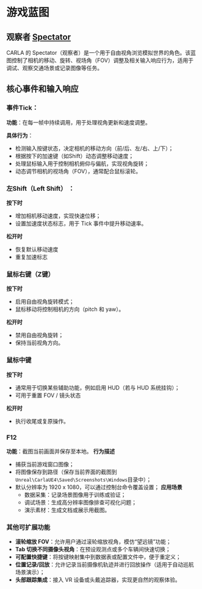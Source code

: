 # 游戏蓝图

## 观察者 [Spectator](https://bitbucket.org/carla-simulator/carla-content/src/master/Blueprints/Game/Spectator.uasset)
CARLA 的 Spectator（观察者）是一个用于自由视角浏览模拟世界的角色。该蓝图控制了相机的移动、旋转、视场角（FOV）调整及相关输入响应行为，适用于调试、观察交通场景或记录图像等任务。

## 核心事件和输入响应

### 事件Tick：
**功能**：在每一帧中持续调用，用于处理视角更新和速度调整。

**具体行为**： 
* 检测输入按键状态，决定相机的移动方向（前/后、左/右、上/下）；
* 根据按下的加速键（如Shift）动态调整移动速度；
* 处理鼠标输入用于控制相机俯仰与偏航，实现视角旋转；
* 动态调节相机的视场角（FOV），通常配合鼠标滚轮。
  
### 左Shift（Left Shift） ： 
**按下时**
* 增加相机移动速度，实现快速位移；
* 设置加速度状态标志，用于 Tick 事件中提升移动速率。
  
**松开时**
* 恢复默认移动速度
* 重复加速标志
### 鼠标右键（Z键）  
**按下时**
* 启用自由视角旋转模式；
* 鼠标移动将控制相机的方向（pitch 和 yaw）。

**松开时**
* 禁用自由视角旋转；
* 保持当前视角方向。
  
### 鼠标中键
**按下时**
* 通常用于切换某些辅助功能，例如启用 HUD（若与 HUD 系统挂钩）；
* 可用于重置 FOV / 镜头状态

**松开时**
* 执行收尾或复原操作。
  
### F12
**功能**：截图当前画面并保存至本地。
**行为描述**
* 捕获当前游戏窗口图像；
* 将图像保存到路径（保存当前界面的截图到`Unreal\CarlaUE4\Saved\Screenshots\Windows`目录中）；
* 默认分辨率为 1920 x 1080，可以通过控制台命令覆盖设置；
**应用场景**
  * 数据采集：记录场景图像用于训练或验证；
  * 调试场景：生成高分辨率图像排查可视化问题；
  * 演示素材：生成文档或展示用截图。
### 其他可扩展功能
* **滚轮缩放 FOV**：允许用户通过滚轮缩放视角，模仿“望远镜”功能；
* **Tab 切换不同摄像头视角**：在预设观测点或多个车辆间快速切换；
* **可配置快捷键**：将按键映射集中到数据表或配置文件中，便于重定义；
* **位置记录/回放**：允许记录当前摄像机轨迹并进行回放操作（适用于自动巡航场景演示）；
* **头部跟踪集成**：接入 VR 设备或头戴追踪器，实现更自然的观察体验。
